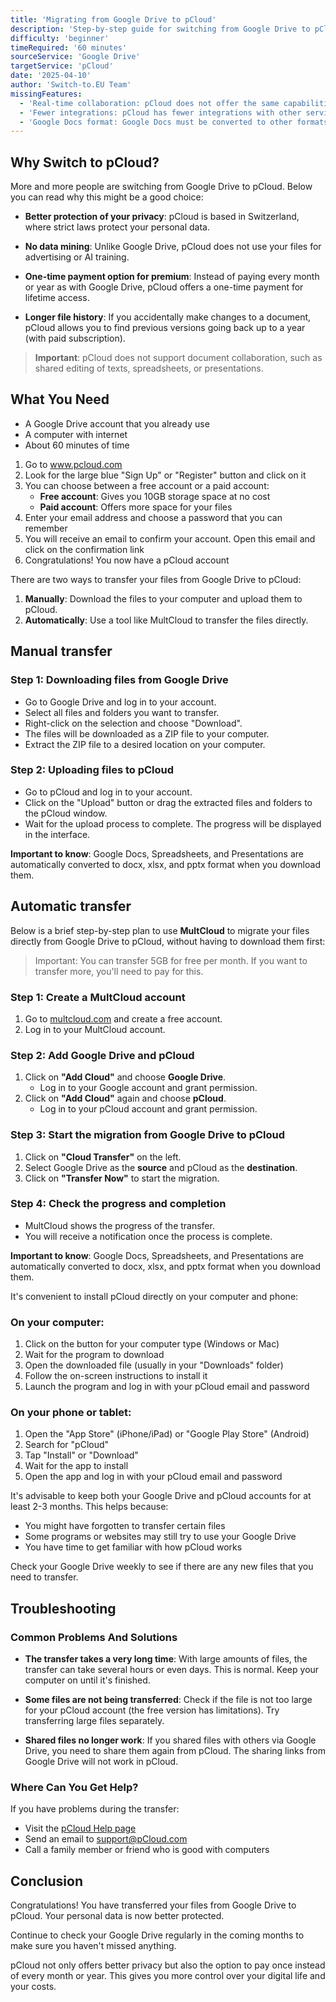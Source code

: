 ```yaml
---
title: 'Migrating from Google Drive to pCloud'
description: 'Step-by-step guide for switching from Google Drive to pCloud'
difficulty: 'beginner'
timeRequired: '60 minutes'
sourceService: 'Google Drive'
targetService: 'pCloud'
date: '2025-04-10'
author: 'Switch-to.EU Team'
missingFeatures:
  - 'Real-time collaboration: pCloud does not offer the same capabilities for real-time document collaboration as Google Drive'
  - 'Fewer integrations: pCloud has fewer integrations with other services compared to Google'
  - 'Google Docs format: Google Docs must be converted to other formats such as Word or PDF'
---
```


<!-- section:intro -->

## Why Switch to pCloud?

More and more people are switching from Google Drive to pCloud. Below you can read why this might be a good choice:

- **Better protection of your privacy**: pCloud is based in Switzerland, where strict laws protect your personal data.

- **No data mining**: Unlike Google Drive, pCloud does not use your files for advertising or AI training.

- **One-time payment option for premium**: Instead of paying every month or year as with Google Drive, pCloud offers a one-time payment for lifetime access.

- **Longer file history**: If you accidentally make changes to a document, pCloud allows you to find previous versions going back up to a year (with paid subscription).

> **Important**: pCloud does not support document collaboration, such as shared editing of texts, spreadsheets, or presentations.

<!-- end-section -->

<!-- section:before -->

## What You Need

- A Google Drive account that you already use
- A computer with internet
- About 60 minutes of time

<!-- end-section -->

<!-- section:steps -->

<!-- step-start -->
<!-- step-meta
title: "Creating a pCloud Account"
complete: true
video: "media/pcloud-desktop1-2.mp4"
videooriantation: "landscape"
-->

1. Go to www.pcloud.com
2. Look for the large blue "Sign Up" or "Register" button and click on it
3. You can choose between a free account or a paid account:
   - **Free account**: Gives you 10GB storage space at no cost
   - **Paid account**: Offers more space for your files
4. Enter your email address and choose a password that you can remember
5. You will receive an email to confirm your account. Open this email and click on the confirmation link
6. Congratulations! You now have a pCloud account
<!-- step-end -->

<!-- step-start -->
<!-- step-meta
title: "Transferring your files"
complete: true
video: "media/pcloud-desktop3.mp4"
videooriantation: "landscape"
-->

There are two ways to transfer your files from Google Drive to pCloud:

1. **Manually**: Download the files to your computer and upload them to pCloud.
2. **Automatically**: Use a tool like MultCloud to transfer the files directly.

## Manual transfer

### Step 1: Downloading files from Google Drive

- Go to Google Drive and log in to your account.
- Select all files and folders you want to transfer.
- Right-click on the selection and choose "Download".
- The files will be downloaded as a ZIP file to your computer.
- Extract the ZIP file to a desired location on your computer.

### Step 2: Uploading files to pCloud

- Go to pCloud and log in to your account.
- Click on the "Upload" button or drag the extracted files and folders to the pCloud window.
- Wait for the upload process to complete. The progress will be displayed in the interface.

**Important to know**: Google Docs, Spreadsheets, and Presentations are automatically converted to docx, xlsx, and pptx format when you download them.
<!-- step-end -->

<!-- step-start -->
<!-- step-meta
title: "Transferring your files via multcloud"
video: "media/pcloud-desktop4.mp4"
videooriantation: "landscape"
-->

## Automatic transfer

Below is a brief step-by-step plan to use **MultCloud** to migrate your files directly from Google Drive to pCloud, without having to download them first:

> Important: You can transfer 5GB for free per month. If you want to transfer more, you'll need to pay for this.

### Step 1: Create a MultCloud account

1. Go to [multcloud.com](https://www.multcloud.com) and create a free account.
2. Log in to your MultCloud account.

### Step 2: Add Google Drive and pCloud

1. Click on **"Add Cloud"** and choose **Google Drive**.
   * Log in to your Google account and grant permission.
2. Click on **"Add Cloud"** again and choose **pCloud**.
   * Log in to your pCloud account and grant permission.

### Step 3: Start the migration from Google Drive to pCloud

1. Click on **"Cloud Transfer"** on the left.
2. Select Google Drive as the **source** and pCloud as the **destination**.
3. Click on **"Transfer Now"** to start the migration.

### Step 4: Check the progress and completion

* MultCloud shows the progress of the transfer.
* You will receive a notification once the process is complete.

**Important to know**: Google Docs, Spreadsheets, and Presentations are automatically converted to docx, xlsx, and pptx format when you download them.

<!-- step-end -->


<!-- step-start -->
<!-- step-meta
title: "Installing pCloud on Your Phone and Computer (Optional)"
video: "media/pcloud-desktop6.mp4"
videooriantation: "landscape"
-->

It's convenient to install pCloud directly on your computer and phone:

### On your computer:
1. Click on the button for your computer type (Windows or Mac)
2. Wait for the program to download
3. Open the downloaded file (usually in your "Downloads" folder)
4. Follow the on-screen instructions to install it
5. Launch the program and log in with your pCloud email and password

### On your phone or tablet:
1. Open the "App Store" (iPhone/iPad) or "Google Play Store" (Android)
2. Search for "pCloud"
3. Tap "Install" or "Download"
4. Wait for the app to install
5. Open the app and log in with your pCloud email and password
<!-- step-end -->


<!-- step-start -->
<!-- step-meta
title: "Safe Transition Period (Optional)"
-->

It's advisable to keep both your Google Drive and pCloud accounts for at least 2-3 months. This helps because:

- You might have forgotten to transfer certain files
- Some programs or websites may still try to use your Google Drive
- You have time to get familiar with how pCloud works

Check your Google Drive weekly to see if there are any new files that you need to transfer.
<!-- step-end -->

<!-- end-section -->

<!-- section:troubleshooting -->

## Troubleshooting

### Common Problems And Solutions

- **The transfer takes a very long time**: With large amounts of files, the transfer can take several hours or even days. This is normal. Keep your computer on until it's finished.

- **Some files are not being transferred**: Check if the file is not too large for your pCloud account (the free version has limitations). Try transferring large files separately.

- **Shared files no longer work**: If you shared files with others via Google Drive, you need to share them again from pCloud. The sharing links from Google Drive will not work in pCloud.


### Where Can You Get Help?

If you have problems during the transfer:

- Visit the [pCloud Help page](https://www.pcloud.com/help)
- Send an email to [support@pCloud.com](mailto:support@pcloud.com)
- Call a family member or friend who is good with computers

<!-- end-section -->

<!-- section:outro -->

## Conclusion

Congratulations! You have transferred your files from Google Drive to pCloud. Your personal data is now better protected.

Continue to check your Google Drive regularly in the coming months to make sure you haven't missed anything.

pCloud not only offers better privacy but also the option to pay once instead of every month or year. This gives you more control over your digital life and your costs.

<!-- end-section -->
